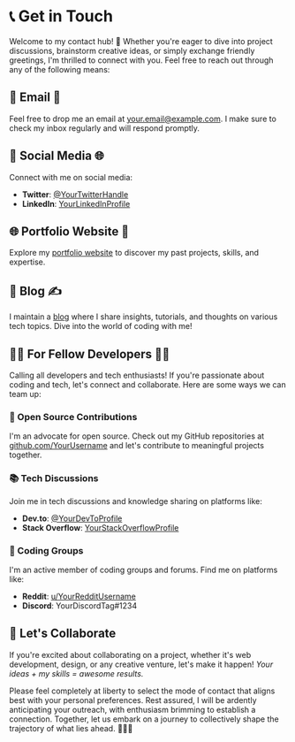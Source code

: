 # 📞 Get in Touch

Welcome to my contact hub! 🌟 Whether you're eager to dive into project discussions, brainstorm creative ideas, or simply exchange friendly greetings, I'm thrilled to connect with you. Feel free to reach out through any of the following means:

## 📧 Email 💌
Feel free to drop me an email at [your.email@example.com](mailto:your.email@example.com). I make sure to check my inbox regularly and will respond promptly.

## 💬 Social Media 🌐
Connect with me on social media:

- **Twitter**: [@YourTwitterHandle](https://twitter.com/YourTwitterHandle)
- **LinkedIn**: [YourLinkedInProfile](https://www.linkedin.com/in/YourLinkedInProfile)

## 🌐 Portfolio Website 🚀
Explore my [portfolio website](https://www.yourportfoliowebsite.com) to discover my past projects, skills, and expertise.

## 📝 Blog ✍️
I maintain a [blog](https://www.yourblog.com) where I share insights, tutorials, and thoughts on various tech topics. Dive into the world of coding with me!

## 👩‍💻 For Fellow Developers 👨‍💻
Calling all developers and tech enthusiasts! If you're passionate about coding and tech, let's connect and collaborate. Here are some ways we can team up:

### 🚀 Open Source Contributions
I'm an advocate for open source. Check out my GitHub repositories at [github.com/YourUsername](https://github.com/YourUsername) and let's contribute to meaningful projects together.

### 📚 Tech Discussions
Join me in tech discussions and knowledge sharing on platforms like:

- **Dev.to**: [@YourDevToProfile](https://dev.to/YourDevToProfile)
- **Stack Overflow**: [YourStackOverflowProfile](https://stackoverflow.com/users/YourStackOverflowProfile)

### 👥 Coding Groups
I'm an active member of coding groups and forums. Find me on platforms like:

- **Reddit**: [u/YourRedditUsername](https://www.reddit.com/user/YourRedditUsername)
- **Discord**: YourDiscordTag#1234

## 🤝 Let's Collaborate
If you're excited about collaborating on a project, whether it's web development, design, or any creative venture, let's make it happen! *Your ideas + my skills = awesome results.*

Please feel completely at liberty to select the mode of contact that aligns best with your personal preferences. Rest assured, I will be ardently anticipating your outreach, with enthusiasm brimming to establish a connection. Together, let us embark on a journey to collectively shape the trajectory of what lies ahead. 🌟🌐🚀